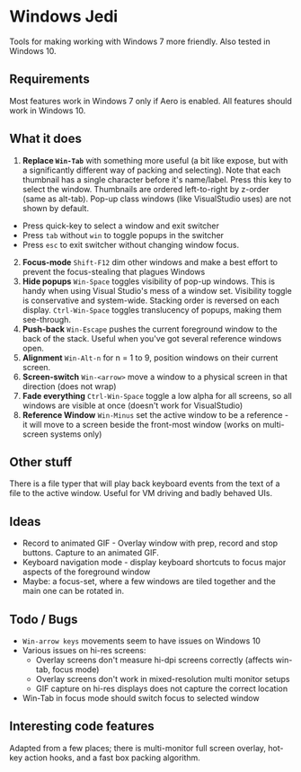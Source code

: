 Windows Jedi
============

Tools for making working with Windows 7 more friendly.
Also tested in Windows 10.

Requirements
------------
Most features work in Windows 7 only if Aero is enabled. All features should work in Windows 10.

What it does
------------
 1. **Replace `Win-Tab`** with something more useful (a bit like expose, but with a significantly different way of packing
   and selecting). Note that each thumbnail has a single character before it's name/label. Press this key to select the window.
   Thumbnails are ordered left-to-right by z-order (same as alt-tab). Pop-up class windows (like
   VisualStudio uses) are not shown by default.
   * Press quick-key to select a window and exit switcher
   * Press `tab` without `win` to toggle popups in the switcher
   * Press `esc` to exit switcher without changing window focus.
 2. **Focus-mode** `Shift-F12` dim other windows and make a best effort to prevent the focus-stealing that plagues Windows
 3. **Hide popups**
    `Win-Space` toggles visibility of pop-up windows. This is handy when using Visual Studio's mess of
   a window set. Visibility toggle is conservative and system-wide. Stacking order is reversed on each display.
    `Ctrl-Win-Space` toggles translucency of popups, making them see-through.
 4. **Push-back** `Win-Escape` pushes the current foreground window to the back of the stack. Useful when you've got several reference windows open.
 5. **Alignment** `Win-Alt-n` for n = 1 to 9, position windows on their current screen.
 6. **Screen-switch** `Win-<arrow>` move a window to a physical screen in that direction (does not wrap)
 7. **Fade everything** `Ctrl-Win-Space` toggle a low alpha for all screens, so all windows are visible at once (doesn't work for VisualStudio)
 8. **Reference Window** `Win-Minus` set the active window to be a reference - it will move to a screen beside the front-most window (works on multi-screen systems only)

Other stuff
-----------
There is a file typer that will play back keyboard events from the text of a 
file to the active window. Useful for VM driving and badly behaved UIs.

Ideas
-----
 * Record to animated GIF - Overlay window with prep, record and stop buttons. Capture to an animated GIF.
 * Keyboard navigation mode - display keyboard shortcuts to focus major aspects of the foreground window
 * Maybe: a focus-set, where a few windows are tiled together and the main one can be rotated in.

Todo / Bugs
-----------
 * `Win-arrow keys` movements seem to have issues on Windows 10
 * Various issues on hi-res screens:
	* Overlay screens don't measure hi-dpi screens correctly (affects win-tab, focus mode)
	* Overlay screens don't work in mixed-resolution multi monitor setups
	* GIF capture on hi-res displays does not capture the correct location
 * Win-Tab in focus mode should switch focus to selected window

Interesting code features
-------------------------
Adapted from a few places; there is multi-monitor full screen overlay, hot-key action hooks, and a fast box packing algorithm.
